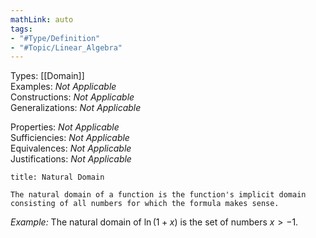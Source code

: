 ```yaml
---
mathLink: auto
tags:
- "#Type/Definition"
- "#Topic/Linear_Algebra"
---
```

Types: [[Domain]]  
Examples: <i>Not Applicable</i>  
Constructions: <i>Not Applicable</i>  
Generalizations: <i>Not Applicable</i>  

Properties: <i>Not Applicable</i>  
Sufficiencies: <i>Not Applicable</i>  
Equivalences: <i>Not Applicable</i>  
Justifications: <i>Not Applicable</i>  

``` ad-Definition
title: Natural Domain

The natural domain of a function is the function's implicit domain consisting of all numbers for which the formula makes sense.

```

*Example:* The natural domain of $\ln(1+x)$ is the set of numbers $x>-1$.
